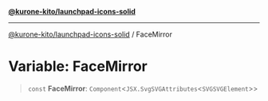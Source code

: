 [**@kurone-kito/launchpad-icons-solid**](../README.md)

***

[@kurone-kito/launchpad-icons-solid](../globals.md) / FaceMirror

# Variable: FaceMirror

> `const` **FaceMirror**: `Component`\<`JSX.SvgSVGAttributes`\<`SVGSVGElement`\>\>
